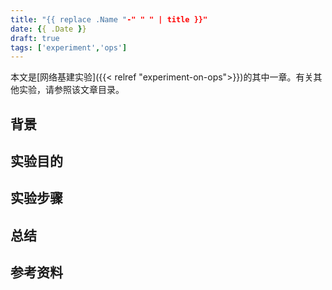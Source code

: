 ```yaml
---
title: "{{ replace .Name "-" " " | title }}"
date: {{ .Date }}
draft: true
tags: ['experiment','ops']
---
```


本文是[网络基建实验]({{< relref "experiment-on-ops">}})的其中一章。有关其他实验，请参照该文章目录。

<!--more-->

## 背景

## 实验目的

## 实验步骤

## 总结

## 参考资料